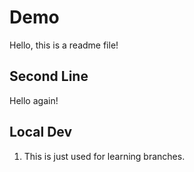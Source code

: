 # Demo

Hello, this is a readme file!

## Second Line

Hello again!

## Local Dev

1. This is just used for learning branches.